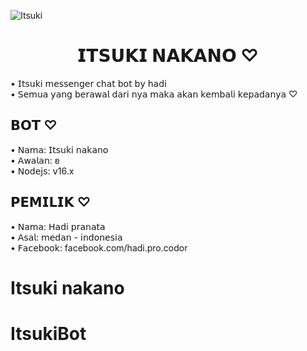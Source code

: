 ![Itsuki](https://i.ibb.co/S7NGyqQ/441990035-719770016836199-2138699235077975555-n-jpg-stp-dst-jpg-p480x480-nc-cat-109-ccb-1-7-nc-sid-9.jpg) 

<h1 align="center">𝗜𝗧𝗦𝗨𝗞𝗜 𝗡𝗔𝗞𝗔𝗡𝗢 ♡</h1>

• 𝖨𝗍𝗌𝗎𝗄𝗂 𝗆𝖾𝗌𝗌𝖾𝗇𝗀𝖾𝗋 𝖼𝗁𝖺𝗍 𝖻𝗈𝗍 𝖻𝗒 𝗁𝖺𝖽𝗂<br />
• 𝖲𝖾𝗆𝗎𝖺 𝗒𝖺𝗇𝗀 𝖻𝖾𝗋𝖺𝗐𝖺𝗅 𝖽𝖺𝗋𝗂 𝗇𝗒𝖺 𝗆𝖺𝗄𝖺 𝖺𝗄𝖺𝗇 𝗄𝖾𝗆𝖻𝖺𝗅𝗂 𝗄𝖾𝗉𝖺𝖽𝖺𝗇𝗒𝖺 ♡

## 𝗕𝗢𝗧 ♡

• 𝖭𝖺𝗆𝖺: 𝖨𝗍𝗌𝗎𝗄𝗂 𝗇𝖺𝗄𝖺𝗇𝗈 <br />
• 𝖠𝗐𝖺𝗅𝖺𝗇: ʚ <br />
• 𝖭𝗈𝖽𝖾𝗃𝗌: 𝗏16.x <br />

## 𝗣𝗘𝗠𝗜𝗟𝗜𝗞 ♡

• 𝖭𝖺𝗆𝖺: 𝖧𝖺𝖽𝗂 𝗉𝗋𝖺𝗇𝖺𝗍𝖺 <br />
• 𝖠𝗌𝖺𝗅: 𝗆𝖾𝖽𝖺𝗇 - 𝗂𝗇𝖽𝗈𝗇𝖾𝗌𝗂𝖺 <br />
• 𝖥𝖺𝖼𝖾𝖻𝗈𝗈𝗄: facebook.com/hadi.pro.codor
# Itsuki nakano
# ItsukiBot
